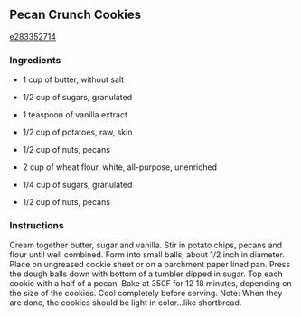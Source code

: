 ## Pecan Crunch Cookies

[e283352714](http://tastykitchen.com/recipes/desserts/pecan-crunch-cookies/)

### Ingredients

 - 1 cup of butter, without salt

 - 1/2 cup of sugars, granulated

 - 1 teaspoon of vanilla extract

 - 1/2 cup of potatoes, raw, skin

 - 1/2 cup of nuts, pecans

 - 2 cup of wheat flour, white, all-purpose, unenriched

 - 1/4 cup of sugars, granulated

 - 1/2 cup of nuts, pecans

### Instructions

Cream together butter, sugar and vanilla. Stir in potato chips, pecans and flour until well combined. Form into small balls, about 1/2 inch in diameter. Place on ungreased cookie sheet or on a parchment paper lined pan. Press the dough balls down with bottom of a tumbler dipped in sugar. Top each cookie with a half of a pecan. Bake at 350F for 12 18 minutes, depending on the size of the cookies. Cool completely before serving. Note: When they are done, the cookies should be light in color...like shortbread.